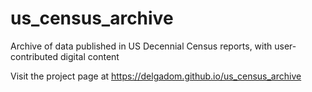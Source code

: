 # us_census_archive
Archive of data published in US Decennial Census reports, with user-contributed digital content

Visit the project page at https://delgadom.github.io/us_census_archive
